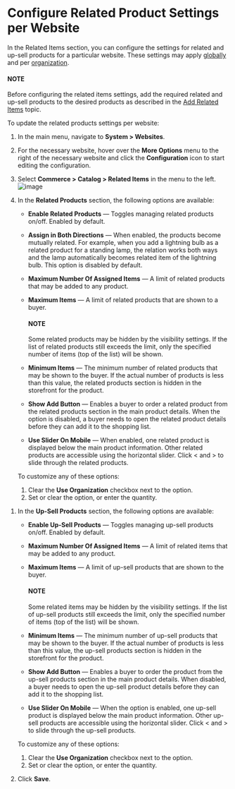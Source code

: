 <a id="sys-websites-commerce-catalog-related-products"></a>

<a id="sys-websites-commerce-catalog-upsell-products"></a>

# Configure Related Product Settings per Website

In the Related Items section, you can configure the settings for related and up-sell products for a particular website. These settings may apply [globally](../../../../configuration/commerce/catalog/global-related-products.md#sys-commerce-catalog-relate-products-main) and per [organization](../../../../user-management/organizations/org-configuration/commerce/catalog/organization-related-products.md#sys-users-organization-commerce-catalog-related-products).

#### NOTE
Before configuring the related items settings, add the required related and up-sell products to the desired products as described in the [Add Related Items](../../../../../products/products/create-simple.md#products-related-items) topic.

To update the related products settings per website:

1. In the main menu, navigate to **System > Websites**.
2. For the necessary website, hover over the <i class="fa fa-ellipsis-h fa-lg" aria-hidden="true"></i> **More Options** menu to the right of the necessary website and click the <i class="fas fa-cog" aria-hidden="true"></i> **Configuration** icon to start editing the configuration.
3. Select **Commerce > Catalog > Related Items** in the menu to the left.
   ![image](user/img/system/websites/web_configuration/RelatedProductsWebsite.png)
4. In the **Related Products** section, the following options are available:
   * **Enable Related Products** — Toggles managing related products on/off. Enabled by default.
   * **Assign in Both Directions** — When enabled, the products become mutually related. For example, when you add a lightning bulb as a related product for a standing lamp, the relation works both ways and the lamp automatically becomes related item of the lightning bulb. This option is disabled by default.
   * **Maximum Number Of Assigned Items** — A limit of related products that may be added to any product.
   * **Maximum Items** — A limit of related products that are shown to a buyer.

     #### NOTE
     Some related products may be hidden by the visibility settings. If the list of related products still exceeds the limit, only the specified number of items (top of the list) will be shown.
   * **Minimum Items** — The minimum number of related products that may be shown to the buyer. If the actual number of products is less than this value, the related products section is hidden in the storefront for the product.
   * **Show Add Button** — Enables a buyer to order a related product from the related products section in the main product details. When the option is disabled, a buyer needs to open the related product details before they can add it to the shopping list.
   * **Use Slider On Mobile** — When enabled, one related product is displayed below the main product information. Other related products are accessible using the horizontal slider. Click < and > to slide through the related products.

   To customize any of these options:
   1. Clear the **Use Organization** checkbox next to the option.
   2. Set or clear the option, or enter the quantity.

<!-- begin_upsell_items_body -->
1. In the **Up-Sell Products** section, the following options are available:
   * **Enable Up-Sell Products** — Toggles managing up-sell products on/off. Enabled by default.
   * **Maximum Number Of Assigned Items** — A limit of related items that may be added to any product.
   * **Maximum Items** — A limit of up-sell products that are shown to the buyer.

     #### NOTE
     Some related items may be hidden by the visibility settings. If the list of up-sell products still exceeds the limit, only the specified number of items (top of the list) will be shown.
   * **Minimum Items** — The minimum number of up-sell products that may be shown to the buyer. If the actual number of products is less than this value, the up-sell products section is hidden in the storefront for the product.
   * **Show Add Button** — Enables a buyer to order the product from the up-sell products section in the main product details. When disabled, a buyer needs to open the up-sell product details before they can add it to the shopping list.
   * **Use Slider On Mobile** — When the option is enabled, one up-sell product is displayed below the main product information. Other up-sell products are accessible using the horizontal slider. Click < and > to slide through the up-sell products.

   To customize any of these options:
   1. Clear the **Use Organization** checkbox next to the option.
   2. Set or clear the option, or enter the quantity.
2. Click **Save**.

<!-- fa-bars = fa-navicon -->
<!-- Ic Tiles is used as Set As Default in saved views, and as tiles in display layout options -->
<!-- IcPencil refers to Rename in Commerce and Inline Editing in CRM -->
<!-- Check mark in the square. -->
<!-- SortDesc is also used as drop-down arrow -->
